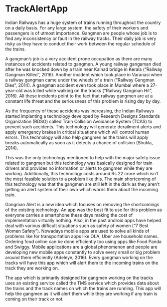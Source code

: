 # TrackAlertApp

Indian Railways has a huge system of trains running throughout the country on a daily basis. For any large system, the safety of their workers and passengers is of utmost importance. Gangmen are people whose job is to find any inconsistency or fault in the railway tracks. Their daily job is very risky as they have to conduct their work between the regular schedule of the trains. 

A gangman’s job is a very accident prone occupation as there are many instances of accidents related to gangmen. A young railway gangaman died after he was knocked down by a train near Kalnad bridge in Kerala (“Railway Gangman Killed”, 2016). Another incident which took place in Varanasi when a railway gangman came under the wheels of a train (“Railway Gangman Dies”, 2014). A gangman accident even took place in Mumbai where a 27-year-old was killed while walking on the tracks (“Railway Gangman Hit”, 2016). All these incidents point to the fact that railway gangmen are at a constant life threat and the seriousness of this problem is rising day by day.

As the frequency of these accidents was increasing, the Indian Railways started implanting a technology developed by Research Designs Standards Organization (RDSO) called Train Collision Avoidance System (TCAS) to prevent such accidents. This technology will generate derailment alerts and apply emergency brakes in critical situations which will control human errors. This technology will also help gangmen as the trains will apply breaks automatically as soon as it detects a chance of collision (Shukla, 2014). 

This was the only technology mentioned to help with the major safety issue related to gangmen but this technology was basically designed for train drivers and provides no information or alerts to gangmen while they are working. Additionally, this technology costs around Rs 22 crore which isn’t the most feasible solution to a problem like this. The main shortcoming of this technology was that the gangmen are still left in the dark as they aren’t getting an alert system of their own which warns them about the incoming train. 

Gangman Alert is a new idea which focuses on removing the shortcomings of the existing technology. An app was the best fit to use for this problem as everyone carries a smartphone these days making the cost of implementation virtually nothing. Also, in the past android apps have helped deal with various difficult situations such as safety of women (“7 Best Women Safety”). Nowadays mobile apps are used to solve all kinds of problems like for transportation apps like OLA, Uber are household names. Ordering food online can be done efficiently too using apps like Food Panda and Swiggy. Mobile applications are a global phenomenon and people are developing new mobile apps constantly to solve every small or big problem around them efficiently (Adeleye, 2016). Every gangman working on the tracks will have this app which will alert them to the incoming trains on the track they are working on. 

The app which is primarily designed for gangmen working on the tracks uses an existing service called the TMS service which provides data about the trains and the track names on which the trains are running. This app will help the gangmen as it will alert them while they are working if any train is coming on their track or not. 
